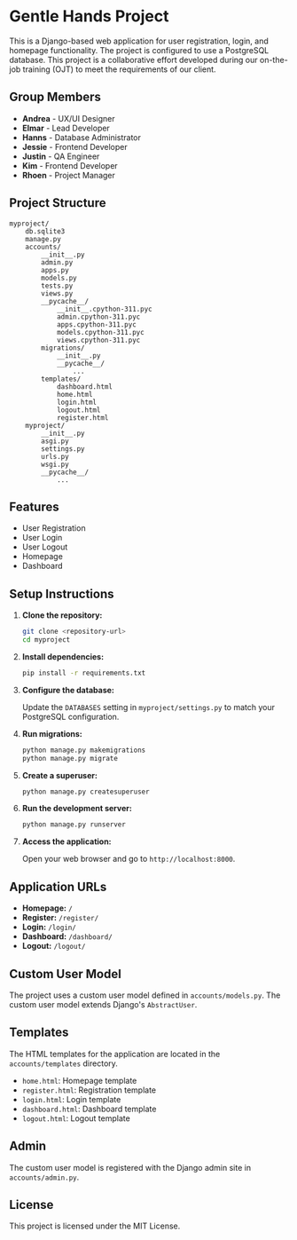 # Gentle Hands Project

This is a Django-based web application for user registration, login, and homepage functionality. The project is configured to use a PostgreSQL database. This project is a collaborative effort developed during our on-the-job training (OJT) to meet the requirements of our client.

## Group Members

- **Andrea** - UX/UI Designer
- **Elmar** - Lead Developer
- **Hanns** - Database Administrator
- **Jessie** - Frontend Developer
- **Justin** - QA Engineer
- **Kim** - Frontend Developer
- **Rhoen** - Project Manager

## Project Structure

```
myproject/
    db.sqlite3
    manage.py
    accounts/
        __init__.py
        admin.py
        apps.py
        models.py
        tests.py
        views.py
        __pycache__/
            __init__.cpython-311.pyc
            admin.cpython-311.pyc
            apps.cpython-311.pyc
            models.cpython-311.pyc
            views.cpython-311.pyc
        migrations/
            __init__.py
            __pycache__/
                ...
        templates/
            dashboard.html
            home.html
            login.html
            logout.html
            register.html
    myproject/
        __init__.py
        asgi.py
        settings.py
        urls.py
        wsgi.py
        __pycache__/
            ...
```

## Features

- User Registration
- User Login
- User Logout
- Homepage
- Dashboard

## Setup Instructions

1. **Clone the repository:**

    ```sh
    git clone <repository-url>
    cd myproject
    ```

2. **Install dependencies:**

    ```sh
    pip install -r requirements.txt
    ```

3. **Configure the database:**

    Update the `DATABASES` setting in `myproject/settings.py` to match your PostgreSQL configuration.

4. **Run migrations:**

    ```sh
    python manage.py makemigrations
    python manage.py migrate
    ```

5. **Create a superuser:**

    ```sh
    python manage.py createsuperuser
    ```

6. **Run the development server:**

    ```sh
    python manage.py runserver
    ```

7. **Access the application:**

    Open your web browser and go to `http://localhost:8000`.

## Application URLs

- **Homepage:** `/`
- **Register:** `/register/`
- **Login:** `/login/`
- **Dashboard:** `/dashboard/`
- **Logout:** `/logout/`

## Custom User Model

The project uses a custom user model defined in `accounts/models.py`. The custom user model extends Django's `AbstractUser`.

## Templates

The HTML templates for the application are located in the `accounts/templates` directory.

- `home.html`: Homepage template
- `register.html`: Registration template
- `login.html`: Login template
- `dashboard.html`: Dashboard template
- `logout.html`: Logout template

## Admin

The custom user model is registered with the Django admin site in `accounts/admin.py`.

## License

This project is licensed under the MIT License.
